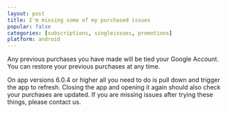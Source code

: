 ```yaml
---
layout: post
title: I'm missing some of my purchased issues
popular: false
categories: [subscriptions, singleissues, promotions]
platform: android
---
```

Any previous purchases you have made will be tied your Google Account. You can restore your previous purchases at any time.

On app versions 6.0.4 or higher all you need to do is pull down and trigger the app to refresh. Closing the app and opening it again should also check your purchases are updated. If you are missing issues after trying these things, please contact us.
